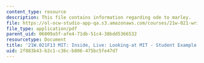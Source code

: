 ```yaml
---
content_type: resource
description: This file contains information regarding ode to marley.
file: https://ol-ocw-studio-app-qa.s3.amazonaws.com/courses/21w-021-writing-and-experience-mit-inside-live-fall-2013/2f883b43b2c1c36cb806475bc5fe47d7_MIT21W_021F13_OdetoMarley.pdf
file_type: application/pdf
parent_uid: 06009a5f-afe4-71db-51c4-38bdd5366532
resourcetype: Document
title: '21W.021F13 MIT: Inside, Live: Looking-at MIT - Student Example'
uid: 2f883b43-b2c1-c36c-b806-475bc5fe47d7
---
```


